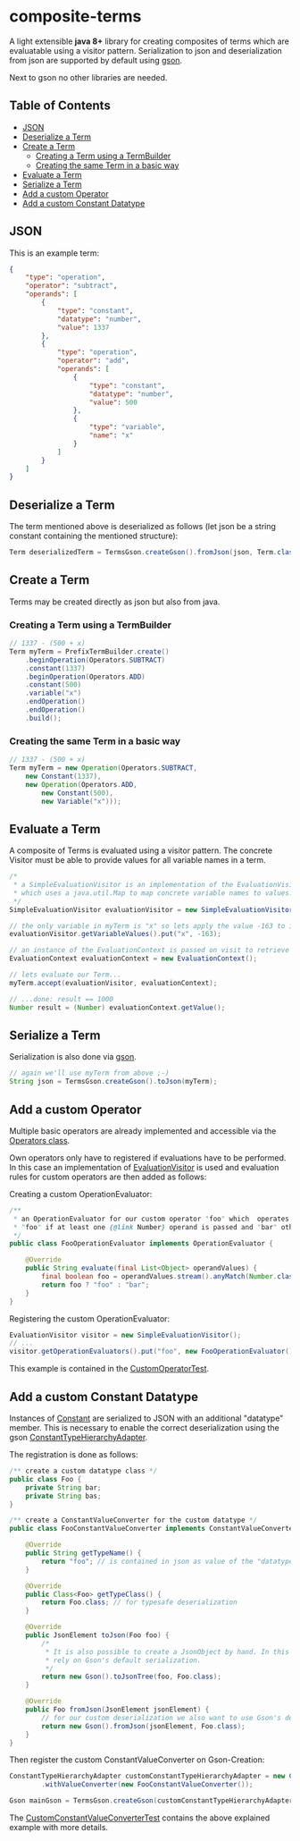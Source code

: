# composite-terms
A light extensible <b>java 8+</b> library for creating composites of terms which are evaluatable using a visitor pattern.
Serialization to json and deserialization from json are supported by default using [gson](https://github.com/google/gson).

Next to gson no other libraries are needed.

## Table of Contents
- [JSON](#json)
- [Deserialize a Term](#deserialize-a-term)
- [Create a Term](#create-a-term)
  * [Creating a Term using a TermBuilder](#creating-a-term-using-a-termbuilder)
  * [Creating the same Term in a basic way](#creating-the-same-term-in-a-basic-way)
- [Evaluate a Term](#evaluate-a-term)
- [Serialize a Term](#serialize-a-term)
- [Add a custom Operator](#add-a-custom-operator)
- [Add a custom Constant Datatype](#add-a-custom-constant-datatype)
  
## JSON
This is an example term:

```json
{
	"type": "operation",
	"operator": "subtract",
	"operands": [
		{
			"type": "constant",
			"datatype": "number",
			"value": 1337
		},
		{
			"type": "operation",
			"operator": "add",
			"operands": [
				{
					"type": "constant",
					"datatype": "number",
					"value": 500
				},
				{
					"type": "variable",
					"name": "x"
				}
			]
		}
	]
}
```

## Deserialize a Term
The term mentioned above is deserialized as follows (let json be a string constant containing the mentioned structure):
```java
Term deserializedTerm = TermsGson.createGson().fromJson(json, Term.class);
```

## Create a Term
Terms may be created directly as json but also from java.

### Creating a Term using a TermBuilder
```java
// 1337 - (500 + x)
Term myTerm = PrefixTermBuilder.create()
	.beginOperation(Operators.SUBTRACT)
	.constant(1337)
	.beginOperation(Operators.ADD)
	.constant(500)
	.variable("x")
	.endOperation()
	.endOperation()
	.build();
```
### Creating the same Term in a basic way
```java
// 1337 - (500 + x)
Term myTerm = new Operation(Operators.SUBTRACT,
	new Constant(1337),
	new Operation(Operators.ADD,
		new Constant(500),
		new Variable("x")));
```

## Evaluate a Term
A composite of Terms is evaluated using a visitor pattern.
The concrete Visitor must be able to provide values for all variable names in a term.
```java
/*
 * a SimpleEvaluationVisitor is an implementation of the EvaluationVisitor
 * which uses a java.util.Map to map concrete variable names to values.
 */
SimpleEvaluationVisitor evaluationVisitor = new SimpleEvaluationVisitor();

// the only variable in myTerm is "x" so lets apply the value -163 to it.
evaluationVisitor.getVariableValues().put("x", -163);

// an instance of the EvaluationContext is passed on visit to retrieve values
EvaluationContext evaluationContext = new EvaluationContext();

// lets evaluate our Term...
myTerm.accept(evaluationVisitor, evaluationContext);

// ...done: result == 1000
Number result = (Number) evaluationContext.getValue();
```

## Serialize a Term
Serialization is also done via [gson](https://github.com/google/gson).
```java
// again we'll use myTerm from above ;-)
String json = TermsGson.createGson().toJson(myTerm);
```

## Add a custom Operator
Multiple basic operators are already implemented and accessible via the [Operators class](https://github.com/Hakenadu/composite-terms/blob/master/src/main/java/de/hakenadu/terms/visitor/eval/op/Operators.java).

Own operators only have to registered if evaluations have to be performed.
In this case an implementation of [EvaluationVisitor](https://github.com/Hakenadu/composite-terms/blob/master/src/main/java/de/hakenadu/terms/visitor/eval/EvaluationVisitor.java) is used and evaluation rules for custom operators are then added as follows:

Creating a custom OperationEvaluator:
```java
/**
 * an OperationEvaluator for our custom operator "foo" which  operates on any type of operands and returns
 * "foo" if at least one {@link Number} operand is passed and "bar" otherwise.
 */
public class FooOperationEvaluator implements OperationEvaluator {

	@Override
	public String evaluate(final List<Object> operandValues) {
		final boolean foo = operandValues.stream().anyMatch(Number.class::isInstance);
		return foo ? "foo" : "bar";
	}
}
```

Registering the custom OperationEvaluator:
```java
EvaluationVisitor visitor = new SimpleEvaluationVisitor();
// ...
visitor.getOperationEvaluators().put("foo", new FooOperationEvaluator());
```

This example is contained in the [CustomOperatorTest](https://github.com/Hakenadu/composite-terms/blob/master/src/test/java/de/hakenadu/terms/visitor/eval/CustomOperatorTest.java).

## Add a custom Constant Datatype
Instances of [Constant](https://github.com/Hakenadu/composite-terms/blob/master/src/main/java/de/hakenadu/terms/Constant.java) are serialized to JSON with an additional "datatype" member. This is necessary to enable the correct deserialization using the gson [ConstantTypeHierarchyAdapter](https://github.com/Hakenadu/composite-terms/blob/master/src/main/java/de/hakenadu/terms/gson/ConstantTypeHierarchyAdapter.java).

The registration is done as follows:
```java
/** create a custom datatype class */
public class Foo {
	private String bar;
	private String bas;
}

/** create a ConstantValueConverter for the custom datatype */
public class FooConstantValueConverter implements ConstantValueConverter<Foo> {

	@Override
	public String getTypeName() {
		return "foo"; // is contained in json as value of the "datatype" member
	}

	@Override
	public Class<Foo> getTypeClass() {
		return Foo.class; // for typesafe deserialization
	}

	@Override
	public JsonElement toJson(Foo foo) {
		/*
		 * It is also possible to create a JsonObject by hand. In this case we want to
		 * rely on Gson's default serialization.
		 */
		return new Gson().toJsonTree(foo, Foo.class);
	}

	@Override
	public Foo fromJson(JsonElement jsonElement) {
		// for our custom deserialization we also want to use Gson's default mechanism
		return new Gson().fromJson(jsonElement, Foo.class);
	}
}
```

Then register the custom ConstantValueConverter on Gson-Creation:
```java
ConstantTypeHierarchyAdapter customConstantTypeHierarchyAdapter = new ConstantTypeHierarchyAdapter()
		.withValueConverter(new FooConstantValueConverter());

Gson mainGson = TermsGson.createGson(customConstantTypeHierarchyAdapter);
```

The [CustomConstantValueConverterTest](https://github.com/Hakenadu/composite-terms/blob/master/src/test/java/de/hakenadu/terms/gson/converter/CustomConstantValueConverterTest.java) contains the above explained example with more details.
